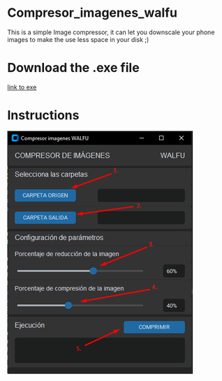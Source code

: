 # Compresor_imagenes_walfu
This is a simple Image compressor, it can let you downscale your phone images to make the use less space in your disk ;)

# Download the .exe file

[link to exe](https://mega.nz/file/hv1G2aaZ#MQADrvVnUOjKYvj0e0GyjjxIgCqRiY7mlFtSCzyH-IY)

# Instructions

![referencia](https://github.com/Alextor121/Compresor_imagenes_walfu/blob/main/Executable/instrucciones.png?raw=true)
